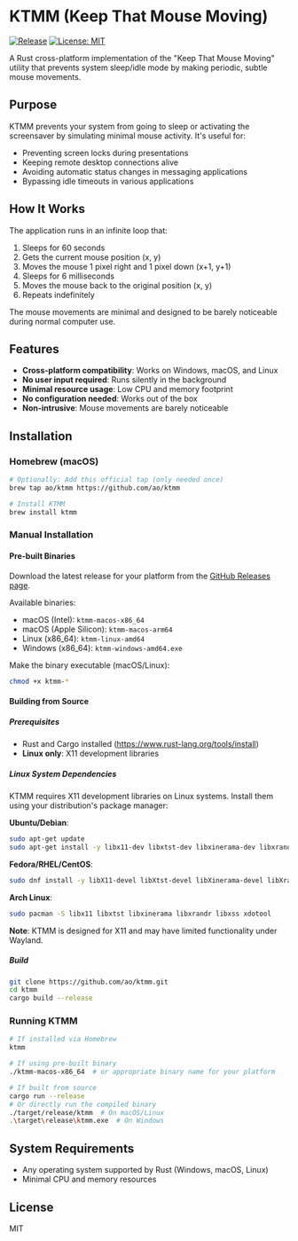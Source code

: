 # KTMM (Keep That Mouse Moving)

[![Release](https://github.com/ao/ktmm/actions/workflows/release.yml/badge.svg)](https://github.com/ao/ktmm/actions/workflows/release.yml)
[![License: MIT](https://img.shields.io/badge/License-MIT-yellow.svg)](https://opensource.org/licenses/MIT)

A Rust cross-platform implementation of the "Keep That Mouse Moving" utility that prevents system sleep/idle mode by making periodic, subtle mouse movements.

## Purpose

KTMM prevents your system from going to sleep or activating the screensaver by simulating minimal mouse activity. It's useful for:

- Preventing screen locks during presentations
- Keeping remote desktop connections alive
- Avoiding automatic status changes in messaging applications
- Bypassing idle timeouts in various applications

## How It Works

The application runs in an infinite loop that:

1. Sleeps for 60 seconds
2. Gets the current mouse position (x, y)
3. Moves the mouse 1 pixel right and 1 pixel down (x+1, y+1)
4. Sleeps for 6 milliseconds
5. Moves the mouse back to the original position (x, y)
6. Repeats indefinitely

The mouse movements are minimal and designed to be barely noticeable during normal computer use.

## Features

- **Cross-platform compatibility**: Works on Windows, macOS, and Linux
- **No user input required**: Runs silently in the background
- **Minimal resource usage**: Low CPU and memory footprint
- **No configuration needed**: Works out of the box
- **Non-intrusive**: Mouse movements are barely noticeable

## Installation

### Homebrew (macOS)

```bash
# Optionally: Add this official tap (only needed once)
brew tap ao/ktmm https://github.com/ao/ktmm

# Install KTMM
brew install ktmm
```

### Manual Installation

#### Pre-built Binaries

Download the latest release for your platform from the [GitHub Releases page](https://github.com/ao/ktmm/releases).

Available binaries:
- macOS (Intel): `ktmm-macos-x86_64`
- macOS (Apple Silicon): `ktmm-macos-arm64`
- Linux (x86_64): `ktmm-linux-amd64`
- Windows (x86_64): `ktmm-windows-amd64.exe`

Make the binary executable (macOS/Linux):
```bash
chmod +x ktmm-*
```

#### Building from Source

##### Prerequisites

- Rust and Cargo installed (https://www.rust-lang.org/tools/install)
- **Linux only**: X11 development libraries

##### Linux System Dependencies

KTMM requires X11 development libraries on Linux systems. Install them using your distribution's package manager:

**Ubuntu/Debian**:
```bash
sudo apt-get update
sudo apt-get install -y libx11-dev libxtst-dev libxinerama-dev libxrandr-dev libxss-dev libxdo-dev
```

**Fedora/RHEL/CentOS**:
```bash
sudo dnf install -y libX11-devel libXtst-devel libXinerama-devel libXrandr-devel libXScrnSaver-devel libxdo-devel
```

**Arch Linux**:
```bash
sudo pacman -S libx11 libxtst libxinerama libxrandr libxss xdotool
```

**Note**: KTMM is designed for X11 and may have limited functionality under Wayland.

##### Build

```bash
git clone https://github.com/ao/ktmm.git
cd ktmm
cargo build --release
```

### Running KTMM

```bash
# If installed via Homebrew
ktmm

# If using pre-built binary
./ktmm-macos-x86_64  # or appropriate binary name for your platform

# If built from source
cargo run --release
# Or directly run the compiled binary
./target/release/ktmm  # On macOS/Linux
.\target\release\ktmm.exe  # On Windows
```

## System Requirements

- Any operating system supported by Rust (Windows, macOS, Linux)
- Minimal CPU and memory resources

## License

MIT
